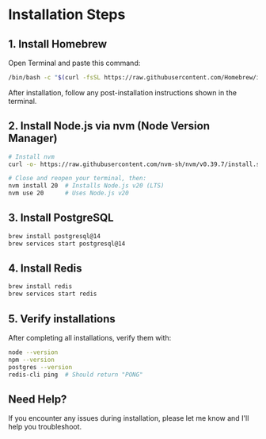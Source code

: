 # Installation Steps

## 1. Install Homebrew
Open Terminal and paste this command:
```bash
/bin/bash -c "$(curl -fsSL https://raw.githubusercontent.com/Homebrew/install/HEAD/install.sh)"
```

After installation, follow any post-installation instructions shown in the terminal.

## 2. Install Node.js via nvm (Node Version Manager)
```bash
# Install nvm
curl -o- https://raw.githubusercontent.com/nvm-sh/nvm/v0.39.7/install.sh | bash

# Close and reopen your terminal, then:
nvm install 20  # Installs Node.js v20 (LTS)
nvm use 20      # Uses Node.js v20
```

## 3. Install PostgreSQL
```bash
brew install postgresql@14
brew services start postgresql@14
```

## 4. Install Redis
```bash
brew install redis
brew services start redis
```

## 5. Verify installations
After completing all installations, verify them with:
```bash
node --version
npm --version
postgres --version
redis-cli ping  # Should return "PONG"
```

## Need Help?
If you encounter any issues during installation, please let me know and I'll help you troubleshoot.
